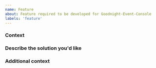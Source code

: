 ```yaml
---
name: Feature
about: Feature required to be developed for Goodnight-Event-Console
labels: 'feature'
---
```


### Context

<!--
  What is this proposal about?
  1. Feature request
  2. Improvments(Code? Tools?)
-->

### Describe the solution you'd like

<!--
  Provide some feasible solution
-->

### Additional context
